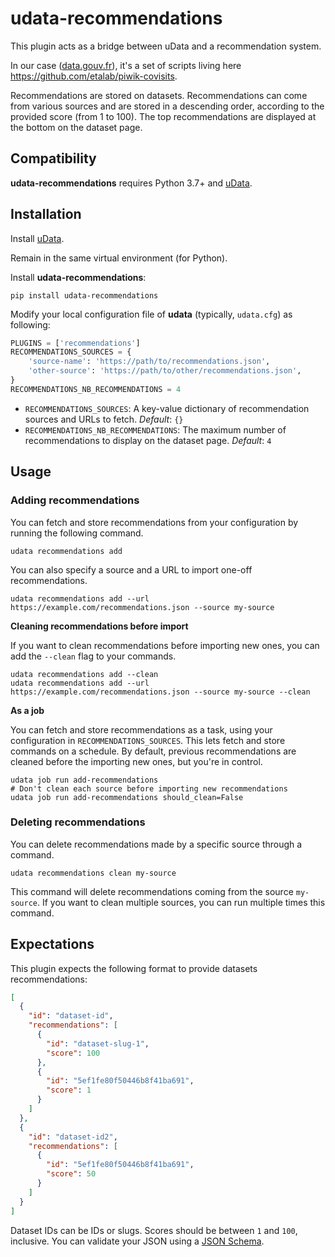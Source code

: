 # udata-recommendations

This plugin acts as a bridge between uData and a recommendation system.

In our case ([data.gouv.fr][]), it's a set of scripts living here https://github.com/etalab/piwik-covisits.

Recommendations are stored on datasets. Recommendations can come from various sources and are stored in a descending order, according to the provided score (from 1 to 100). The top recommendations are displayed at the bottom on the dataset page.

## Compatibility

**udata-recommendations** requires Python 3.7+ and [uData][].

## Installation

Install [uData][].

Remain in the same virtual environment (for Python).

Install **udata-recommendations**:

```shell
pip install udata-recommendations
```

Modify your local configuration file of **udata** (typically, `udata.cfg`) as following:

```python
PLUGINS = ['recommendations']
RECOMMENDATIONS_SOURCES = {
    'source-name': 'https://path/to/recommendations.json',
    'other-source': 'https://path/to/other/recommendations.json',
}
RECOMMENDATIONS_NB_RECOMMENDATIONS = 4
```

- `RECOMMENDATIONS_SOURCES`: A key-value dictionary of recommendation sources and URLs to fetch. _Default_: `{}`
- `RECOMMENDATIONS_NB_RECOMMENDATIONS`: The maximum number of recommendations to display on the dataset page. _Default_: `4`

## Usage

### Adding recommendations

You can fetch and store recommendations from your configuration by running the following command.

```shell
udata recommendations add
```

You can also specify a source and a URL to import one-off recommendations.

```shell
udata recommendations add --url https://example.com/recommendations.json --source my-source
```

**Cleaning recommendations before import**

If you want to clean recommendations before importing new ones, you can add the `--clean` flag to your commands.

```shell
udata recommendations add --clean
udata recommendations add --url https://example.com/recommendations.json --source my-source --clean
```

**As a job**

You can fetch and store recommendations as a task, using your configuration in `RECOMMENDATIONS_SOURCES`. This lets fetch and store commands on a schedule. By default, previous recommendations are cleaned before the importing new ones, but you're in control.

```shell
udata job run add-recommendations
# Don't clean each source before importing new recommendations
udata job run add-recommendations should_clean=False
```

### Deleting recommendations

You can delete recommendations made by a specific source through a command.

```shell
udata recommendations clean my-source
```

This command will delete recommendations coming from the source `my-source`. If you want to clean multiple sources, you can run multiple times this command.

## Expectations

This plugin expects the following format to provide datasets recommendations:

```json
[
  {
    "id": "dataset-id",
    "recommendations": [
      {
        "id": "dataset-slug-1",
        "score": 100
      },
      {
        "id": "5ef1fe80f50446b8f41ba691",
        "score": 1
      }
    ]
  },
  {
    "id": "dataset-id2",
    "recommendations": [
      {
        "id": "5ef1fe80f50446b8f41ba691",
        "score": 50
      }
    ]
  }
]
```

Dataset IDs can be IDs or slugs. Scores should be between `1` and `100`, inclusive. You can validate your JSON using a [JSON Schema](udata_recommendations/schema.json).

[uData]: https://github.com/opendatateam/udata
[data.gouv.fr]: https://data.gouv.fr
